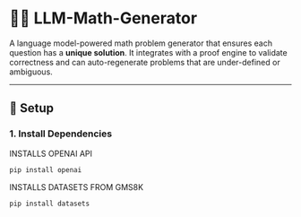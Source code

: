 # 🤖📐 LLM-Math-Generator

A language model-powered math problem generator that ensures each question has a **unique solution**. It integrates with a proof engine to validate correctness and can auto-regenerate problems that are under-defined or ambiguous.

---

## 🚀 Setup

### 1. Install Dependencies

INSTALLS OPENAI API
```bash
pip install openai 
```
INSTALLS DATASETS FROM GMS8K
```bash
pip install datasets
```
